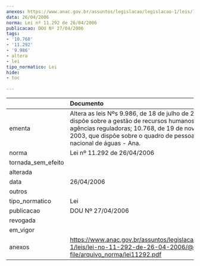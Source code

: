 ```yaml
---
anexos: https://www.anac.gov.br/assuntos/legislacao/legislacao-1/leis/lei-no-11-292-de-26-04-2006/@@display-file/arquivo_norma/lei11292.pdf
data: 26/04/2006
norma: Lei nº 11.292 de 26/04/2006
publicacao: DOU Nº 27/04/2006
tags:
- '10.768'
- '11.292'
- '9.986'
- altera
- lei
tipo_normatico: Lei
hide: 
- toc 
 
---
```


|                    | Documento                                                                                                                                                                                                                             |
|:-------------------|:--------------------------------------------------------------------------------------------------------------------------------------------------------------------------------------------------------------------------------------|
| ementa             | Altera as leis Nºs 9.986, de 18 de julho de 2000, que dispõe sobre a gestão de recursos humanos das agências reguladoras; 10.768, de 19 de novembro de 2003, que dispõe sobre o quadro de pessoal da agência nacional de águas - Ana. |
| norma              | Lei nº 11.292 de 26/04/2006                                                                                                                                                                                                           |
| tornada_sem_efeito |                                                                                                                                                                                                                                       |
| alterada           |                                                                                                                                                                                                                                       |
| data               | 26/04/2006                                                                                                                                                                                                                            |
| outros             |                                                                                                                                                                                                                                       |
| tipo_normatico     | Lei                                                                                                                                                                                                                                   |
| publicacao         | DOU Nº 27/04/2006                                                                                                                                                                                                                     |
| revogada           |                                                                                                                                                                                                                                       |
| em_vigor           |                                                                                                                                                                                                                                       |
| anexos             | https://www.anac.gov.br/assuntos/legislacao/legislacao-1/leis/lei-no-11-292-de-26-04-2006/@@display-file/arquivo_norma/lei11292.pdf                                                                                                   |